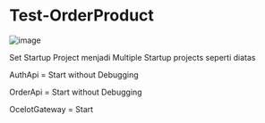 # Test-OrderProduct
![image](https://github.com/fkrsyf29/Test-OrderProduct/assets/69891145/34ec8bd2-c0b3-4205-917f-25be983a8d6d)


Set Startup Project menjadi Multiple Startup projects seperti diatas

AuthApi = Start without Debugging

OrderApi = Start without Debugging

OcelotGateway = Start




